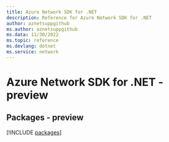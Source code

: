 ```yaml
---
title: Azure Network SDK for .NET
description: Reference for Azure Network SDK for .NET
author: aznetsuppgithub
ms.author: aznetsuppgithub
ms.data: 11/30/2022
ms.topic: reference
ms.devlang: dotnet
ms.service: network
---
```

# Azure Network SDK for .NET - preview
## Packages - preview
[!INCLUDE [packages](network-index.md)]